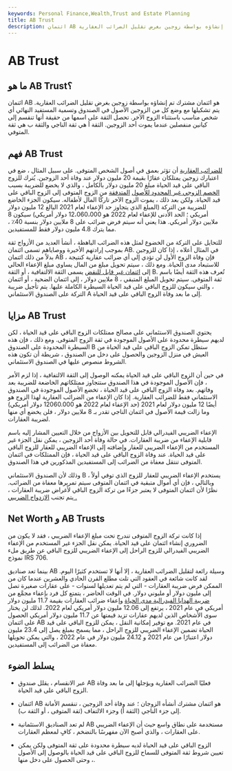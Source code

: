 ```yaml
---
keywords: Personal Finance,Wealth,Trust and Estate Planning
title: AB Trust
description: ائتمان AB هو ائتمان مشترك تم إنشاؤه بواسطة زوجين بغرض تقليل الضرائب العقارية.
---
```


# AB Trust
## ما هو AB Trust؟

ائتمان AB هو ائتمان مشترك تم إنشاؤه بواسطة زوجين بغرض تقليل الضرائب العقارية. يتم تشكيلها مع وضع كل من الزوجين الأصول في الصندوق وتسمية المستفيد النهائي أي شخص مناسب باستثناء الزوج الآخر. تحصل الثقة على اسمها من حقيقة أنها تنقسم إلى كيانين منفصلين عندما يموت أحد الزوجين. الثقة أ هي ثقة الناجي والثقة ب هي ثقة المتوفي.

## فهم AB Trust

[للضرائب العقارية](/estatetax) أن تؤثر بعمق في أصول الشخص المتوفى. على سبيل المثال ، ضع في اعتبارك زوجين يمتلكان عقارًا بقيمة 20 مليون دولار عند وفاة أحد الزوجين. يُترك للزوج الباقي على قيد الحياة مبلغ 20 مليون دولار بالكامل ، والذي لا يخضع للضريبة بسبب [الخصم الزوجي غير المحدود للأصول](/unlimited-marital-deduction) [المتدفقة](/unlimited-marital-deduction) من الزوج المتوفى إلى الزوج الباقي على قيد الحياة. ولكن بعد ذلك ، يموت الزوج الآخر تاركًا المال لأطفاله. سيكون الجزء الخاضع للضريبة من التركة (المبلغ الذي يتجاوز حد الإعفاء لعام 2021 البالغ 12 مليون دولار أمريكي ؛ الحد الأدنى للإعفاء لعام 2022 هو 12،060،000 دولار أمريكي) سيكون 8 ملايين دولار أمريكي. هذا يعني أنه سيتم فرض ضرائب على 8 ملايين دولار بنسبة 40٪ ، مما يترك 4.8 مليون دولار فقط للمستفيدين.

للتحايل على التركة من الخضوع لمثل هذه الضرائب الباهظة ، أنشأ العديد من الأزواج ثقة بموجب إرادتهم الأخيرة ووصاياهم تسمى ائتمان AB. في المثال أعلاه ، إذا كان للزوجين بدلاً من ذلك ائتمان AB ، فإن وفاة الزوج الأول لن تؤدي إلى أي ضرائب عقارية كنتيجة للاستبعاد مدى الحياة. ومع ذلك ، سيتم تحويل مبلغ من المال يساوي مبلغ الإعفاء الحالي إلى [ائتمان غير قابل للنقض](/irrevocabletrust) يسمى الثقة الالتفافية ، أو الثقة B. تُعرف هذه الثقة أيضًا باسم ثقة المتوفى. سيتم تحويل المبلغ المتبقي ، 8 ملايين دولار ، إلى ائتمان الضحية ، أو ائتمان ، والتي سيكون للزوج الباقي على قيد الحياة السيطرة الكاملة عليها. يتم تأجيل ضريبة التركة على الصندوق الاستئماني A إلى ما بعد وفاة الزوج الباقي على قيد الحياة.

## مزايا AB Trust

يحتوي الصندوق الاستئماني على مصالح ممتلكات الزوج الباقي على قيد الحياة ، لكن لديهم سيطرة محدودة على الأصول الموجودة في ثقة الزوج المتوفى. ومع ذلك ، فإن هذه السيطرة المحدودة على الصندوق B ستظل تمكن الزوج الباقي على قيد الحياة من العيش في منزل الزوجين والحصول على دخل من الصندوق ، شريطة أن تكون هذه الشروط منصوص عليها في الصندوق الاستئماني.

في حين أن الزوج الباقي على قيد الحياة يمكنه الوصول إلى الثقة الالتفافية ، إذا لزم الأمر ، فإن الأصول الموجودة في هذا الصندوق ستتجاوز ممتلكاتهم الخاضعة للضريبة بعد وفاتهم. بعد وفاة الزوج الباقي على قيد الحياة ، تخضع الأصول الموجودة في الصندوق الاستئماني فقط للضرائب العقارية. إذا كان الإعفاء من الضرائب العقارية لهذا الزوج هو أيضًا 12 مليون دولار لعام 2021 (حد الإعفاء لعام 2022 هو 12060.000 دولار أمريكي) وما زالت قيمة الأصول في ائتمان الناجي تقدر بـ 8 ملايين دولار ، فلن يخضع أي منها لضريبة العقارات.

الإعفاء الضريبي الفيدرالي قابل للتحويل بين الأزواج من خلال التعيين المشار إليه باسم قابلية الإعفاء من ضريبة العقارات. في حالة وفاة أحد الزوجين ، يمكن نقل الجزء غير المستخدم من الإعفاء الضريبي للعقار وإضافته إلى الإعفاء الضريبي للعقار للزوج الباقي على قيد الحياة. عند وفاة الزوج الباقي على قيد الحياة ، فإن الممتلكات في ائتمان المتوفى تنتقل معفاة من الضرائب إلى المستفيدين المذكورين في هذا الصندوق.

وذلك لأن الصندوق الاستئماني B يستخدم الإعفاء الضريبي للعقار للزوج الذي توفي أولاً ، وبالتالي ، فإن أي أموال متبقية في ائتمان المتوفى سيتم تمريرها معفاة من الضرائب. نظرًا لأن ائتمان المتوفى لا يعتبر جزءًا من تركة الزوج الباقي لأغراض ضريبة العقارات ، يتم تجنب [الازدواج الضريبي .](/double_taxation)

## Net Worth و AB Trusts

إذا كانت تركة الزوج المتوفى تندرج تحت مبلغ الإعفاء الضريبي ، فقد لا يكون من الضروري إنشاء ائتمان على قيد الحياة. يمكن نقل الجزء غير المستخدم من الإعفاء الضريبي الفيدرالي للزوج الراحل إلى الإعفاء الضريبي للزوج الباقي عن طريق ملء نموذج IRS 706.

بينما تعد صناديق AB وسيلة رائعة لتقليل الضرائب العقارية ، إلا أنها لا تستخدم كثيرًا اليوم. لقد كانت شائعة في العقود التي تلت مطلع القرن الحادي والعشرين عندما كان من الممكن فرض ضريبة العقارات - التي لم يتم تعديلها لسنوات - على عقارات صغيرة تصل إلى مليون دولار أو مليوني دولار. في الوقت الحاضر ، يتمتع كل فرد بإعفاء مجمَّع من [ضريبة الهدايا الفيدرالية مدى الحياة](/gifttax) وإعفاء ضرائب العقارات بقيمة 11.7 مليون دولار أمريكي في عام 2021 ، يرتفع إلى 12.06 مليون دولار أمريكي لعام 2022. لذلك لن يختار سوى الأشخاص الذين لديهم عقارات تزيد قيمتها عن 11.7 مليون دولار أمريكي الحصول على ائتمان AB في عام 2021. مع توفير إمكانية النقل ، يمكن للزوج الباقي على قيد الحياة تضمين الإعفاء الضريبي للزوج الراحل ، مما يسمح بمبلغ يصل إلى 23.4 مليون دولار اعتبارًا من عام 2021 و 24.12 مليون دولار في عام 2022 ، والتي يمكن تحويلها معفاة من الضرائب إلى المستفيدين.

## يسلط الضوء

- عبر الانقسام ، يقلل صندوق AB فعليًا الضرائب العقارية ويؤجلها إلى ما بعد وفاة الزوج الباقي على قيد الحياة.

- ائتمان AB هو ائتمان مشترك أنشأه الزوجان ؛ عند وفاة أحد الزوجين ، تنقسم الأمانة إلى جزء الناجي (الثقة أ) وجزء الالتفاف (ثقة المتوفى ، أو الثقة ب).

- لم تعد الصناديق الاستئمانية AB مستخدمة على نطاق واسع حيث أن الإعفاء الضريبي على العقارات ، والذي أصبح الآن مفهرسًا بالتضخم ، كافٍ لمعظم العقارات.

- الزوج الباقي على قيد الحياة لديه سيطرة محدودة على ثقة المتوفى ولكن يمكن تعيين شروط ثقة المتوفى للسماح للزوج الباقي على قيد الحياة بالوصول إلى الأصول ، وحتى الحصول على دخل منها.

